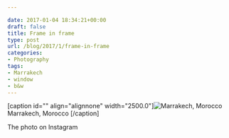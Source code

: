 ```yaml
---

date: 2017-01-04 18:34:21+00:00
draft: false
title: Frame in frame
type: post
url: /blog/2017/1/frame-in-frame
categories:
- Photography
tags:
- Marrakech
- window
- b&w
---
```


[caption id="" align="alignnone" width="2500.0"]![ Marrakech, Morocco  ](/images/2017-01-04-20171frame-in-frame/IMG_0433.jpg)
 Marrakech, Morocco [/caption] 
  



The photo on Instagram
